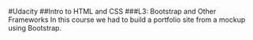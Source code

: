 #Udacity 
##Intro to HTML and CSS
###L3: Bootstrap and Other Frameworks
In this course we had to build a portfolio site from a mockup using Bootstrap. 
